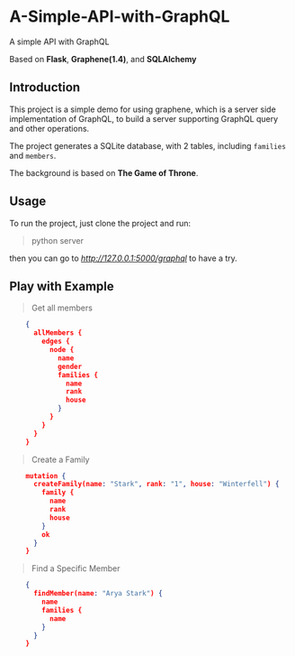 # A-Simple-API-with-GraphQL
A simple API with GraphQL

Based on **Flask**, **Graphene(1.4)**, and **SQLAlchemy**

## Introduction

This project is a simple demo for using graphene, which is a server side 
implementation of GraphQL, to build a server supporting GraphQL query and other operations.

The project generates a SQLite database, with 2 tables, including `families` and `members`.

The background is based on **The Game of Throne**.

## Usage

To run the project, just clone the project and run:

> python server

then you can go to *http://127.0.0.1:5000/graphql* to have a try.

## Play with Example

> Get all members

```json
    {
      allMembers {
        edges {
          node {
            name
            gender
            families {
              name
              rank
              house
            }
          }
        }
      }
    }
``` 

> Create a Family

```json
    mutation {
      createFamily(name: "Stark", rank: "1", house: "Winterfell") {
        family {
          name
          rank
          house
        }
        ok
      }
    }

```

> Find a Specific Member

```json
    {
      findMember(name: "Arya Stark") {
        name
        families {
          name
        }
      }
    }

```
